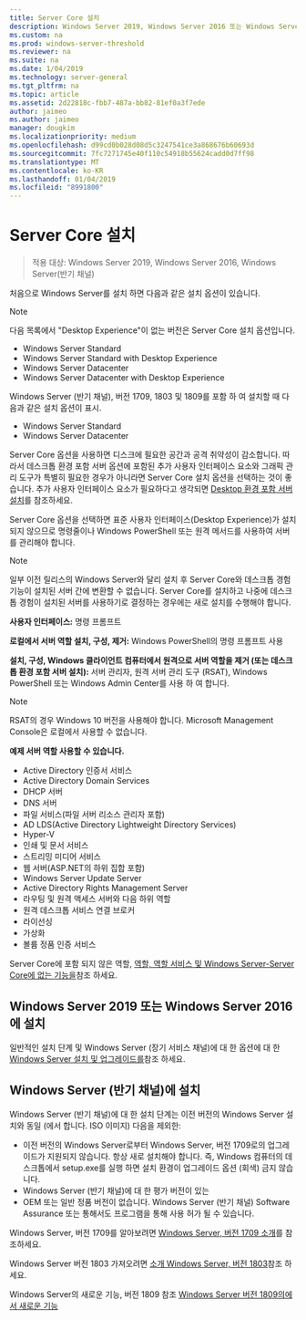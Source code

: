 ```yaml
---
title: Server Core 설치
description: Windows Server 2019, Windows Server 2016 또는 Windows Server (반기 채널)에 Server Core 설치를 설치 하는 방법.
ms.custom: na
ms.prod: windows-server-threshold
ms.reviewer: na
ms.suite: na
ms.date: 1/04/2019
ms.technology: server-general
ms.tgt_pltfrm: na
ms.topic: article
ms.assetid: 2d22818c-fbb7-487a-bb82-81ef0a3f7ede
author: jaimeo
ms.author: jaimeo
manager: dougkim
ms.localizationpriority: medium
ms.openlocfilehash: d99cd0b028d08d5c3247541ce3a868676b60693d
ms.sourcegitcommit: 7fc7271745e40f110c54918b55624cadd0d7ff98
ms.translationtype: MT
ms.contentlocale: ko-KR
ms.lasthandoff: 01/04/2019
ms.locfileid: "8991800"
---
```

# Server Core 설치

> 적용 대상: Windows Server 2019, Windows Server 2016, Windows Server(반기 채널)
  
처음으로 Windows Server를 설치 하면 다음과 같은 설치 옵션이 있습니다.

>[!NOTE]
> 다음 목록에서 "Desktop Experience"이 없는 버전은 Server Core 설치 옵션입니다.

-   Windows Server Standard
-   Windows Server Standard with Desktop Experience
-   Windows Server Datacenter
-   Windows Server Datacenter with Desktop Experience

Windows Server (반기 채널), 버전 1709, 1803 및 1809를 포함 하 여 설치할 때 다음과 같은 설치 옵션이 표시.

-   Windows Server Standard 
-   Windows Server Datacenter

Server Core 옵션을 사용하면 디스크에 필요한 공간과 공격 취약성이 감소합니다. 따라서 데스크톱 환경 포함 서버 옵션에 포함된 추가 사용자 인터페이스 요소와 그래픽 관리 도구가 특별히 필요한 경우가 아니라면 Server Core 설치 옵션을 선택하는 것이 좋습니다. 추가 사용자 인터페이스 요소가 필요하다고 생각되면 [Desktop 환경 포함 서버 설치](Getting-Started-with-Server-with-Desktop-Experience.md)를 참조하세요. 

Server Core 옵션을 선택하면 표준 사용자 인터페이스(Desktop Experience)가 설치되지 않으므로 명령줄이나 Windows PowerShell 또는 원격 메서드를 사용하여 서버를 관리해야 합니다.

>[!NOTE]
>
>일부 이전 릴리스의 Windows Server와 달리 설치 후 Server Core와 데스크톱 경험 기능이 설치된 서버 간에 변환할 수 없습니다. Server Core를 설치하고 나중에 데스크톱 경험이 설치된 서버를 사용하기로 결정하는 경우에는 새로 설치를 수행해야 합니다.

**사용자 인터페이스:** 명령 프롬프트

**로컬에서 서버 역할 설치, 구성, 제거:** Windows PowerShell의 명령 프롬프트 사용

**설치, 구성, Windows 클라이언트 컴퓨터에서 원격으로 서버 역할을 제거 (또는 데스크톱 환경 포함 서버 설치):** 서버 관리자, 원격 서버 관리 도구 (RSAT), Windows PowerShell 또는 Windows Admin Center를 사용 하 여 합니다.

>[!NOTE]
>
>RSAT의 경우 Windows 10 버전을 사용해야 합니다.
>Microsoft Management Console은 로컬에서 사용할 수 없습니다.

**예제 서버 역할 사용할 수 있습니다.**

- Active Directory 인증서 서비스
- Active Directory Domain Services
- DHCP 서버
- DNS 서버
- 파일 서비스(파일 서버 리소스 관리자 포함)
- AD LDS(Active Directory Lightweight Directory Services)
- Hyper-V
- 인쇄 및 문서 서비스
- 스트리밍 미디어 서비스
- 웹 서버(ASP.NET의 하위 집합 포함)
- Windows Server Update Server
- Active Directory Rights Management Server
- 라우팅 및 원격 액세스 서버와 다음 하위 역할
- 원격 데스크톱 서비스 연결 브로커
- 라이선싱
- 가상화
- 볼륨 정품 인증 서비스

Server Core에 포함 되지 않은 역할, [역할, 역할 서비스 및 Windows Server-Server Core에 없는 기능을](../administration/server-core/server-core-removed-roles.md)참조 하세요.

## Windows Server 2019 또는 Windows Server 2016에 설치

일반적인 설치 단계 및 Windows Server (장기 서비스 채널)에 대 한 옵션에 대 한 [Windows Server 설치 및 업그레이드를](installation-and-upgrade.md)참조 하세요.

## Windows Server (반기 채널)에 설치

Windows Server (반기 채널)에 대 한 설치 단계는 이전 버전의 Windows Server 설치와 동일 (에서 합니다. ISO 이미지) 다음을 제외한:
- 이전 버전의 Windows Server로부터 Windows Server, 버전 1709로의 업그레이드가 지원되지 않습니다. 항상 새로 설치해야 합니다.
   즉, Windows 컴퓨터의 데스크톱에서 setup.exe를 실행 하면 설치 환경이 업그레이드 옵션 (회색) 금지 않습니다.
- Windows Server (반기 채널)에 대 한 평가 버전이 있는
- OEM 또는 일반 정품 버전이 없습니다. Windows Server (반기 채널) Software Assurance 또는 통해서도 프로그램을 통해 사용 허가 될 수 있습니다.

Windows Server, 버전 1709를 알아보려면 [Windows Server, 버전 1709 소개](get-started-with-1709.md)를 참조하세요.

Windows Server 버전 1803 가져오려면 [소개 Windows Server, 버전 1803](get-started-with-1803.md)참조 하세요.

Windows Server의 새로운 기능, 버전 1809 참조 [Windows Server 버전 1809의에서 새로운 기능](whats-new-in-windows-server-1809.md)
